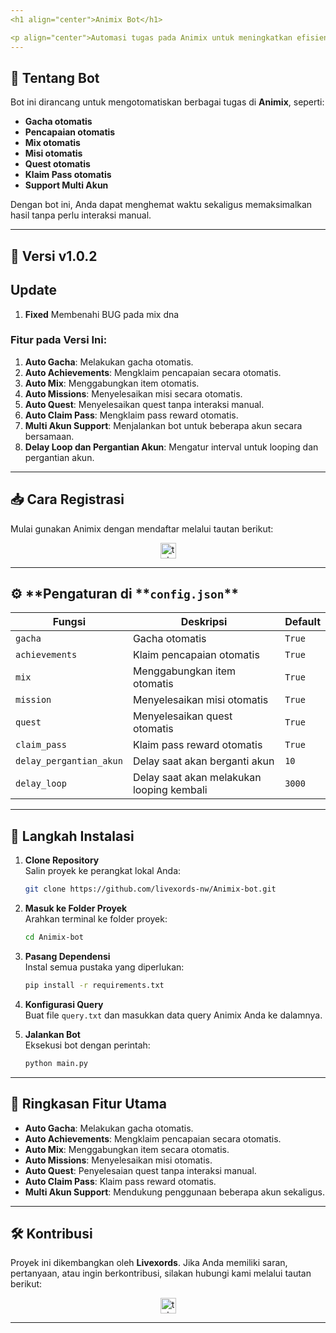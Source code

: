 ```yaml
---
<h1 align="center">Animix Bot</h1>

<p align="center">Automasi tugas pada Animix untuk meningkatkan efisiensi dan hasil Anda!</p>
---
```


## 🚀 **Tentang Bot**

Bot ini dirancang untuk mengotomatiskan berbagai tugas di **Animix**, seperti:

- **Gacha otomatis**
- **Pencapaian otomatis**
- **Mix otomatis**
- **Misi otomatis**
- **Quest otomatis**
- **Klaim Pass otomatis**
- **Support Multi Akun**

Dengan bot ini, Anda dapat menghemat waktu sekaligus memaksimalkan hasil tanpa perlu interaksi manual.

---

## 🌟 **Versi v1.0.2**

## **Update**

1. **Fixed** Membenahi BUG pada mix dna

### **Fitur pada Versi Ini**:

1. **Auto Gacha**: Melakukan gacha otomatis.
2. **Auto Achievements**: Mengklaim pencapaian secara otomatis.
3. **Auto Mix**: Menggabungkan item otomatis.
4. **Auto Missions**: Menyelesaikan misi secara otomatis.
5. **Auto Quest**: Menyelesaikan quest tanpa interaksi manual.
6. **Auto Claim Pass**: Mengklaim pass reward otomatis.
7. **Multi Akun Support**: Menjalankan bot untuk beberapa akun secara bersamaan.
8. **Delay Loop dan Pergantian Akun**: Mengatur interval untuk looping dan pergantian akun.

---

## 📥 **Cara Registrasi**

Mulai gunakan Animix dengan mendaftar melalui tautan berikut:

<div align="center">
  <a href="https://t.me/animix_game_bot?startapp=3lsLj56QYJx6" target="_blank">
    <img src="https://img.shields.io/static/v1?message=Animix&logo=telegram&label=&color=2CA5E0&logoColor=white&labelColor=&style=for-the-badge" height="25" alt="telegram logo" />
  </a>
</div>

---

## ⚙️ **Pengaturan di **`config.json`\*\*

| **Fungsi**              | **Deskripsi**                             | **Default** |
| ----------------------- | ----------------------------------------- | ----------- |
| `gacha`                 | Gacha otomatis                            | `True`      |
| `achievements`          | Klaim pencapaian otomatis                 | `True`      |
| `mix`                   | Menggabungkan item otomatis               | `True`      |
| `mission`               | Menyelesaikan misi otomatis               | `True`      |
| `quest`                 | Menyelesaikan quest otomatis              | `True`      |
| `claim_pass`            | Klaim pass reward otomatis                | `True`      |
| `delay_pergantian_akun` | Delay saat akan berganti akun             | `10`        |
| `delay_loop`            | Delay saat akan melakukan looping kembali | `3000`      |

---

## 📖 **Langkah Instalasi**

1. **Clone Repository**\
   Salin proyek ke perangkat lokal Anda:

   ```bash
   git clone https://github.com/livexords-nw/Animix-bot.git
   ```

2. **Masuk ke Folder Proyek**\
   Arahkan terminal ke folder proyek:

   ```bash
   cd Animix-bot
   ```

3. **Pasang Dependensi**\
   Instal semua pustaka yang diperlukan:

   ```bash
   pip install -r requirements.txt
   ```

4. **Konfigurasi Query**\
   Buat file `query.txt` dan masukkan data query Animix Anda ke dalamnya.

5. **Jalankan Bot**\
   Eksekusi bot dengan perintah:

   ```bash
   python main.py
   ```

---

## 🚀 **Ringkasan Fitur Utama**

- **Auto Gacha**: Melakukan gacha otomatis.
- **Auto Achievements**: Mengklaim pencapaian secara otomatis.
- **Auto Mix**: Menggabungkan item secara otomatis.
- **Auto Missions**: Menyelesaikan misi otomatis.
- **Auto Quest**: Penyelesaian quest tanpa interaksi manual.
- **Auto Claim Pass**: Klaim pass reward otomatis.
- **Multi Akun Support**: Mendukung penggunaan beberapa akun sekaligus.

---

## 🛠️ **Kontribusi**

Proyek ini dikembangkan oleh **Livexords**. Jika Anda memiliki saran, pertanyaan, atau ingin berkontribusi, silakan hubungi kami melalui tautan berikut:

<div align="center">
  <a href="https://t.me/livexordsscript" target="_blank">
    <img src="https://img.shields.io/static/v1?message=Livexords&logo=telegram&label=&color=2CA5E0&logoColor=white&labelColor=&style=for-the-badge" height="25" alt="telegram logo" />
  </a>
</div>

---
